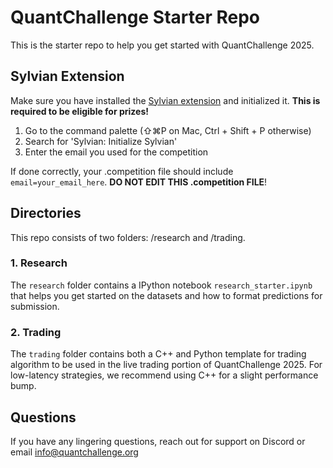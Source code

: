 # QuantChallenge Starter Repo

This is the starter repo to help you get started with QuantChallenge 2025.

## Sylvian Extension

Make sure you have installed the [Sylvian extension](https://marketplace.visualstudio.com/items?itemName=SylvianAI.sylvian) and initialized it. **This is required to be eligible for prizes!**
1. Go to the command palette (⇧⌘P on Mac, Ctrl + Shift + P otherwise)
2. Search for 'Sylvian: Initialize Sylvian'
3. Enter the email you used for the competition

If done correctly, your .competition file should include `email=your_email_here`. **DO NOT EDIT THIS .competition FILE**!

## Directories

This repo consists of two folders: /research and /trading.

### 1. Research
The `research` folder contains a IPython notebook `research_starter.ipynb` that helps you get started on the datasets and how to format predictions for submission.

### 2. Trading
The `trading` folder contains both a C++ and Python template for trading algorithm to be used in the live trading portion of QuantChallenge 2025. For low-latency strategies, we recommend using C++ for a slight performance bump.

## Questions
If you have any lingering questions, reach out for support on Discord or email info@quantchallenge.org